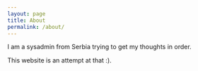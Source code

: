 ```yaml
---
layout: page
title: About
permalink: /about/
---
```


I am a sysadmin from Serbia trying to get my thoughts in order. 

This website is an attempt at that :).

